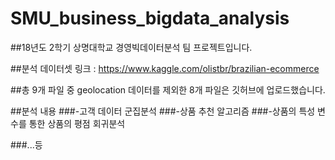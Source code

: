 # SMU_business_bigdata_analysis

##18년도 2학기 상명대학교 경영빅데이터분석 팀 프로젝트입니다.

##분석 데이터셋 링크 : https://www.kaggle.com/olistbr/brazilian-ecommerce

##총 9개 파일 중 geolocation 데이터를 제외한 8개 파일은 깃허브에 업로드했습니다.

##분석 내용
###-고객 데이터 군집분석
###-상품 추천 알고리즘
###-상품의 특성 변수를 통한 상품의 평점 회귀분석

###...등
